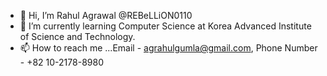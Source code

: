 - 👋 Hi, I’m Rahul Agrawal @REBeLLiON0110
- 🌱 I’m currently learning Computer Science at Korea Advanced Institute of Science and Technology.
- 📫 How to reach me ...Email - agrahulgumla@gmail.com, Phone Number - +82 10-2178-8980

<!---
REBeLLiON0110/REBeLLiON0110 is a ✨ special ✨ repository because its `README.md` (this file) appears on your GitHub profile.
You can click the Preview link to take a look at your changes.
--->

